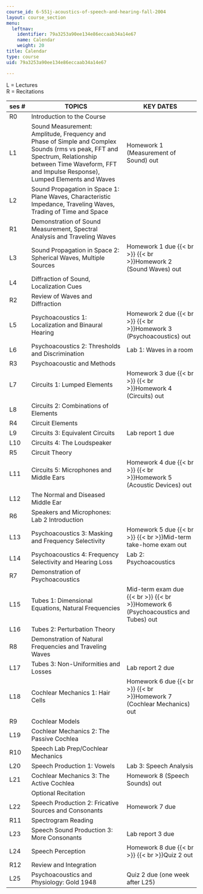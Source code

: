 ```yaml
---
course_id: 6-551j-acoustics-of-speech-and-hearing-fall-2004
layout: course_section
menu:
  leftnav:
    identifier: 79a3253a90ee134e86eccaab34a14e67
    name: Calendar
    weight: 20
title: Calendar
type: course
uid: 79a3253a90ee134e86eccaab34a14e67

---
```


L = Lectures  
R = Recitations

| ses # | TOPICS | KEY DATES |
| --- | --- | --- |
| R0 | Introduction to the Course |  |
| L1 | Sound Measurement: Amplitude, Frequency and Phase of Simple and Complex Sounds (rms vs peak, FFT and Spectrum, Relationship between Time Waveform, FFT and Impulse Response), Lumped Elements and Waves | Homework 1 (Measurement of Sound) out  |
| L2 | Sound Propagation in Space 1: Plane Waves, Characteristic Impedance, Traveling Waves, Trading of Time and Space |  |
| R1 | Demonstration of Sound Measurement, Spectral Analysis and Traveling Waves |  |
| L3 | Sound Propagation in Space 2: Spherical Waves, Multiple Sources | Homework 1 due  {{< br >}}  {{< br >}}Homework 2 (Sound Waves) out |
| L4 | Diffraction of Sound, Localization Cues |  |
| R2 | Review of Waves and Diffraction |  |
| L5 | Psychoacoustics 1: Localization and Binaural Hearing | Homework 2 due  {{< br >}}  {{< br >}}Homework 3 (Psychoacoustics) out |
| L6 | Psychoacoustics 2: Thresholds and Discrimination | Lab 1: Waves in a room |
| R3 | Psychoacoustic and Methods |  |
| L7 | Circuits 1: Lumped Elements | Homework 3 due  {{< br >}}  {{< br >}}Homework 4 (Circuits) out |
| L8 | Circuits 2: Combinations of Elements |  |
| R4 | Circuit Elements |  |
| L9 | Circuits 3: Equivalent Circuits | Lab report 1 due |
| L10 | Circuits 4: The Loudspeaker |  |
| R5 | Circuit Theory |  |
| L11 | Circuits 5: Microphones and Middle Ears | Homework 4 due  {{< br >}}  {{< br >}}Homework 5 (Acoustic Devices) out |
| L12 | The Normal and Diseased Middle Ear |  |
| R6 | Speakers and Microphones: Lab 2 Introduction |  |
| L13 | Psychoacoustics 3: Masking and Frequency Selectivity | Homework 5 due  {{< br >}}  {{< br >}}Mid-term take-home exam out |
| L14 | Psychoacoustics 4: Frequency Selectivity and Hearing Loss | Lab 2: Psychoacoustics |
| R7 | Demonstration of Psychoacoustics |  |
| L15 | Tubes 1: Dimensional Equations, Natural Frequencies | Mid-term exam due  {{< br >}}  {{< br >}}Homework 6 (Psychoacoustics and Tubes) out |
| L16 | Tubes 2: Perturbation Theory |  |
| R8 | Demonstration of Natural Frequencies and Traveling Waves |  |
| L17 | Tubes 3: Non-Uniformities and Losses | Lab report 2 due |
| L18 | Cochlear Mechanics 1: Hair Cells | Homework 6 due  {{< br >}}  {{< br >}}Homework 7 (Cochlear Mechanics) out |
| R9 | Cochlear Models |  |
| L19 | Cochlear Mechanics 2: The Passive Cochlea |  |
| R10 | Speech Lab Prep/Cochlear Mechanics |  |
| L20 | Speech Production 1: Vowels | Lab 3: Speech Analysis |
| L21 | Cochlear Mechanics 3: The Active Cochlea | Homework 8 (Speech Sounds) out |
|  | Optional Recitation |  |
| L22 | Speech Production 2: Fricative Sources and Consonants | Homework 7 due |
| R11 | Spectrogram Reading |  |
| L23 | Speech Sound Production 3: More Consonants | Lab report 3 due |
| L24 | Speech Perception | Homework 8 due  {{< br >}}  {{< br >}}Quiz 2 out |
| R12 | Review and Integration |  |
| L25 | Psychoacoustics and Physiology: Gold 1948 | Quiz 2 due (one week after L25)